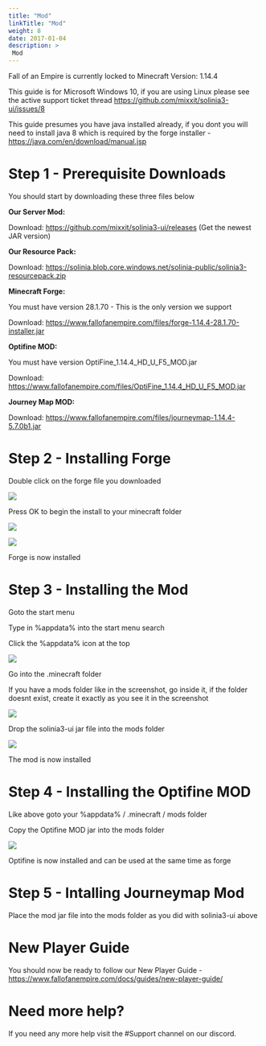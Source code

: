 ```yaml
---
title: "Mod"
linkTitle: "Mod"
weight: 8
date: 2017-01-04
description: >
 Mod
---
```


Fall of an Empire is currently locked to Minecraft Version: 1.14.4

This guide is for Microsoft Windows 10, if you are using Linux please see the active support ticket thread https://github.com/mixxit/solinia3-ui/issues/8

This guide presumes you have java installed already, if you dont you will need to install java 8 which is required by the forge installer - https://java.com/en/download/manual.jsp

# Step 1 - Prerequisite Downloads

You should start by downloading these three files below

**Our Server Mod:**

Download: https://github.com/mixxit/solinia3-ui/releases (Get the newest JAR version)

**Our Resource Pack:**

Download: https://solinia.blob.core.windows.net/solinia-public/solinia3-resourcepack.zip

**Minecraft Forge:**

You must have version 28.1.70 - This is the only version we support

Download: https://www.fallofanempire.com/files/forge-1.14.4-28.1.70-installer.jar

**Optifine MOD:**

You must have version OptiFine_1.14.4_HD_U_F5_MOD.jar

Download: https://www.fallofanempire.com/files/OptiFine_1.14.4_HD_U_F5_MOD.jar

**Journey Map MOD:**

Download: https://www.fallofanempire.com/files/journeymap-1.14.4-5.7.0b1.jar

# Step 2 - Installing Forge

Double click on the forge file you downloaded

![](https://fallofanempire.com/img/install/forgeinstaller1.png)

Press OK to begin the install to your minecraft folder

![](https://fallofanempire.com/img/install/forgeinstaller2.png)

![](https://fallofanempire.com/img/install/forgeinstaller3.png)

Forge is now installed

# Step 3 - Installing the Mod

Goto the start menu 

Type in %appdata% into the start menu search

Click the %appdata% icon at the top

![](https://fallofanempire.com/img/install/appdata.png)

Go into the .minecraft folder

If you have a mods folder like in the screenshot, go inside it, if the folder doesnt exist, create it exactly as you see it in the screenshot

![](https://fallofanempire.com/img/install/minecraftfolder.png)

Drop the solinia3-ui jar file into the mods folder

![](https://fallofanempire.com/img/install/modsfolder.png)

The mod is now installed

# Step 4 - Installing the Optifine MOD

Like above goto your %appdata% / .minecraft / mods folder

Copy the Optifine MOD jar into the mods folder

![](https://fallofanempire.com/img/install/mods.png)

Optifine is now installed and can be used at the same time as forge

# Step 5 - Intalling Journeymap Mod

Place the mod jar file into the mods folder as you did with solinia3-ui above

# New Player Guide

You should now be ready to follow our New Player Guide - https://www.fallofanempire.com/docs/guides/new-player-guide/

# Need more help?

If you need any more help visit the #Support channel on our discord.

